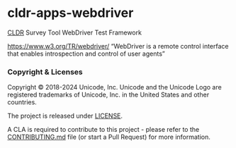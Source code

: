 # cldr-apps-webdriver

[CLDR](https://cldr.unicode.org) Survey Tool WebDriver Test Framework

https://www.w3.org/TR/webdriver/ “WebDriver is a remote control interface that enables introspection and control of user agents”

### Copyright & Licenses

Copyright © 2018-2024 Unicode, Inc. Unicode and the Unicode Logo are registered trademarks of Unicode, Inc. in the United States and other countries.

The project is released under [LICENSE](./LICENSE).

A CLA is required to contribute to this project - please refer to the [CONTRIBUTING.md](https://github.com/unicode-org/.github/blob/main/.github/CONTRIBUTING.md) file (or start a Pull Request) for more information.

